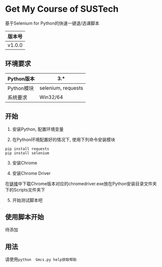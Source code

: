 # Get My Course of SUSTech

基于Selenium for Python的快速一键退/选课脚本

| 版本号 |
| ------ |
| v1.0.0 |



## 环境要求

| Python版本 | 3.*                |
| ---------- | ------------------ |
| Python模块 | selenium, requests |
| 系统要求   | Win32/64           |

## 开始

1. 安装Python, 配置环境变量

2. 在Python环境配置好的情况下, 使用下列命令安装模块

```shell
pip install requests
pip install selenium
```

3. 安装Chrome

4. 安装Chrome Driver 

  在[链接](http://npm.taobao.org/mirrors/chromedriver)中下载Chrome版本对应的chromedriver.exe放在Python安装目录文件夹下的Scripts文件夹下

5. 开始测试脚本吧

## 使用脚本开始
待添加

## 用法

请使用```python  Gmcs.py help获取帮助```